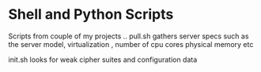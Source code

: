 # Shell and Python Scripts
Scripts from couple of my projects .. pull.sh gathers server specs such as the server model, virtualization , number of cpu cores  physical memory etc

init.sh  looks for weak cipher suites and configuration data

